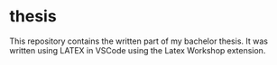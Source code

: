 # thesis
This repository contains the written part of my bachelor thesis. It was written using LATEX in VSCode using the Latex Workshop extension.
